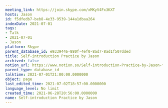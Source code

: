 ```yaml
---
meeting_link: https://join.skype.com/xMKyV4Fx3KXT
hosts: Jason
id: f5dfedb7-beb8-4e33-9539-144a1dbaa264
indexDate: 2021-07-01
tags:
- Talk
- 2021-07-01
- Jason
platform: Skype
parent_database_id: e9339446-880f-4ef0-8ad7-8ad1f507dded
title: Self-introduction Practice by Jason
archived: false
notion_url: https://www.notion.so/Self-introduction-Practice-by-Jason-f5dfedb7beb84e339539144a1dbaa264
parent_type: database_id
talktime: 2021-07-01T21:00:00.0000000
object: page
last_edited_time: 2021-07-02T18:57:00.0000000
language_level: No limit
created_time: 2021-06-28T20:56:00.0000000
name: Self-introduction Practice by Jason
---
```








